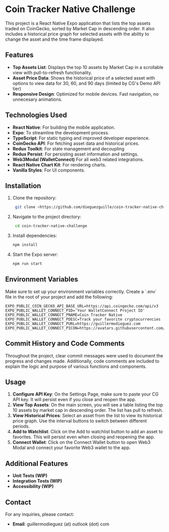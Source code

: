 # Coin Tracker Native Challenge

This project is a React Native Expo application that lists the top assets traded on CoinGecko, sorted by Market Cap in descending order. It also includes a historical price graph for selected assets with the ability to change the asset and the time frame displayed.

## Features

- **Top Assets List**: Displays the top 10 assets by Market Cap in a scrollable view with pull-to-refresh functionality.
- **Asset Price Data**: Shows the historical price of a selected asset with options to view data for 30, 60, and 90 days (limited by CG's Demo API tier)
- **Responsive Design**: Optimized for mobile devices. Fast navigation, no unnecesary animations.

## Technologies Used

- **React Native**: For building the mobile application.
- **Expo**: To streamline the development process.
- **TypeScript**: For static typing and improved developer experience.
- **CoinGecko API**: For fetching asset data and historical prices.
- **Redux Toolkit**: For state management and decoupling
- **Redux Persist**: For persisting asset information and settings.
- **Web3Modal (WalletConnect)** For all web3 related integrations.
- **React Native Chart Kit**: For rendering charts.
- **Vanilla Styles**: For UI components.

## Installation

1. Clone the repository:

   ```bash
    git clone <https://github.com/dieguezguille/coin-tracker-native-challenge.git>
    ```

2. Navigate to the project directory:

   ```bash
    cd coin-tracker-native-challenge
    ```

3. Install dependencies:

    ```bash
    npm install
    ```

4. Start the Expo server:

    ```bash
    npm run start
    ```

## Environment Variables

Make sure to set up your environment variables correctly. Create a \`.env\` file in the root of your project and add the following:

```
EXPO_PUBLIC_COIN_GECKO_API_BASE_URL=https://api.coingecko.com/api/v3
EXPO_PUBLIC_WALLET_CONNECT_PID='Your WalletConnect Project ID'
EXPO_PUBLIC_WALLET_CONNECT_PNAME=Coin Tracker Native
EXPO_PUBLIC_WALLET_CONNECT_PDESC=Track your favorite cryptocurrencies
EXPO_PUBLIC_WALLET_CONNECT_PURL=https://guillermodieguez.com
EXPO_PUBLIC_WALLET_CONNECT_PICON=https://avatars.githubusercontent.com/u/20884382
```

## Commit History and Code Comments

Throughout the project, clear commit messages were used to document the progress and changes made. Additionally, code comments are included to explain the logic and purpose of various functions and components.

## Usage

1. **Configure API Key**: On the Settings Page, make sure to paste your CG API key. It will persist even if you close and reopen the app.
2. **View Top Assets**: On the main screen, you will see a table listing the top 10 assets by market cap in descending order. The list has pull to refresh.
3. **View Historical Prices**: Select an asset from the list to view its historical price graph. Use the interval buttons to switch between different periods.
4. **Add to Watchlist**: Click on the Add to watchlist button to add an asset to favorites. This will persist even when closing and reopening the app.
5. **Connect Wallet**: Click on the Connect Wallet button to open Web3 Modal and connect your favorite Web3 wallet to the app.

## Additional Features

- **Unit Tests (WIP)**
- **Integration Tests (WIP)**
- **Accessibility (WIP)**

## Contact

For any inquiries, please contact:

- **Email**: guillermodieguez (at) outlook (dot) com
